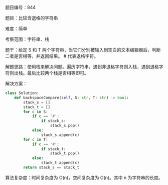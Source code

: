 题目编号：844

题目：比较含退格的字符串

难度：简单

考察范围：字符串、栈

题干：给定 S 和 T 两个字符串，当它们分别被输入到空白的文本编辑器后，判断二者是否相等，并返回结果。 # 代表退格字符。

解题思路：使用栈来解决问题。遍历字符串，遇到非退格字符则入栈，遇到退格字符则出栈。最后比较两个栈是否相等即可。

解决方案：

```python
class Solution:
    def backspaceCompare(self, S: str, T: str) -> bool:
        stack_s = []
        stack_t = []
        for c in S:
            if c == '#':
                if stack_s:
                    stack_s.pop()
            else:
                stack_s.append(c)
        for c in T:
            if c == '#':
                if stack_t:
                    stack_t.pop()
            else:
                stack_t.append(c)
        return stack_s == stack_t
```

算法复杂度：时间复杂度为 O(n)，空间复杂度为 O(n)。其中 n 为字符串的长度。